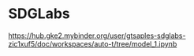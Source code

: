 # SDGLabs


https://hub.gke2.mybinder.org/user/gtsaples-sdglabs-zic1xuf5/doc/workspaces/auto-t/tree/model_1.ipynb
